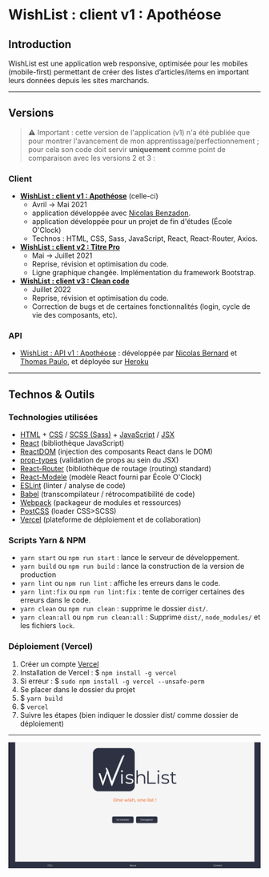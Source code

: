 # WishList : client v1 : Apothéose

## Introduction

WishList est une application web responsive, optimisée pour les mobiles (mobile-first) permettant de créer des listes d’articles/items en important leurs données depuis les sites marchands.

---

## Versions

> ⚠️ Important : cette version de l'application (v1) n'a été publiée que pour montrer l'avancement de mon apprentissage/perfectionnement ; pour cela son code doit servir **uniquement** comme point de comparaison avec les versions 2 et 3 :

### Client

- **[WishList : client v1 : Apothéose](https://github.com/Martin-GS/WishList_Client_v1--Apotheose)** (celle-ci)
  - Avril -> Mai 2021
  - application développée avec [Nicolas Benzadon](https://github.com/NicolasBNZ).
  - application développée pour un projet de fin d'études (École O'Clock)
  - Technos : HTML, CSS, Sass, JavaScript, React, React-Router, Axios.
- **[WishList : client v2 : Titre Pro](https://github.com/Martin-GS/WishList_Client_v2--Titre_Pro )**
  - Mai -> Juillet 2021
  - Reprise, révision et optimisation du code.
  - Ligne graphique changée. Implémentation du framework Bootstrap.
- **[WishList : client v3 : Clean code](https://github.com/Martin-GS/WishList_Client_v3--Clean_code )**
  - Juillet 2022
  - Reprise, révision et optimisation du code.
  - Correction de bugs et de certaines fonctionnalités (login, cycle de vie des composants, etc).

### API

- [WishList : API v1 : Apothéose](https://github.com/O-clock-Quill/projet-25-wishlist) : développée par [Nicolas Bernard](https://github.com/Nicolas-B06) et [Thomas Paulo](https://github.com/gibsonshelby), et déployée sur [Heroku](https://onedream-onewish.herokuapp.com)

---

## Technos & Outils

### Technologies utilisées

- [HTML](https://www.w3.org/html/) + [CSS](https://www.w3.org/Style/CSS/) / [SCSS (Sass)](https://sass-lang.com/) + [JavaScript](https://developer.mozilla.org/fr/docs/Web/JavaScript) / [JSX](https://fr.reactjs.org/docs/introducing-jsx.html)
- [React](https://reactjs.org/) (bibliothèque JavaScript)
- [ReactDOM](https://fr.reactjs.org/docs/react-dom.html) (injection des composants React dans le DOM)
- [prop-types](https://github.com/facebook/prop-types) (validation de props au sein du JSX)
- [React-Router](https://reactrouter.com/) (bibliothèque de routage (routing) standard)
- [React-Modele](https://github.com/O-clock-Quill/React-modele) (modèle React fourni par École O'Clock)
- [ESLint](https://eslint.org/) (linter / analyse de code)
- [Babel](https://babeljs.io/) (transcompilateur / rétrocompatibilité de code)
- [Webpack](https://webpack.js.org/) (packageur de modules et ressources)
- [PostCSS](https://postcss.org/) (loader CSS>SCSS)
- [Vercel](https://vercel.com) (plateforme de déploiement et de collaboration)

### Scripts Yarn & NPM

- `yarn start` ou `npm run start` : lance le serveur de développement.
- `yarn build` ou `npm run build` : lance la construction de la version de production
- `yarn lint` ou `npm run lint` : affiche les erreurs dans le code.
- `yarn lint:fix` ou `npm run lint:fix` : tente de corriger certaines des erreurs dans le code.
- `yarn clean` ou `npm run clean` : supprime le dossier `dist/`.
- `yarn clean:all` ou `npm run clean:all` : Supprime `dist/`, `node_modules/` et les fichiers `lock`.

### Déploiement (Vercel)

1. Créer un compte [Vercel](https://vercel.com)
2. Installation de Vercel : $ `npm install -g vercel`
3. Si erreur : $ `sudo npm install -g vercel --unsafe-perm`
4. Se placer dans le dossier du projet
5. $ `yarn build`
6. $ `vercel`
7. Suivre les étapes (bien indiquer le dossier dist/ comme dossier de déploiement)

---

![preview](./doc/preview.png)

